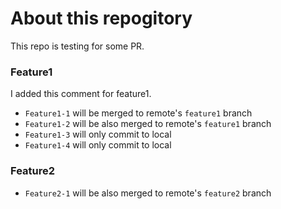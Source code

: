 # About this repogitory
This repo is testing for some PR.


### Feature1
I added this comment for feature1.

* `Feature1-1` will be merged to remote's `feature1` branch
* `Feature1-2` will be also merged to remote's `feature1` branch
* `Feature1-3` will only commit to local
* `Feature1-4` will only commit to local

### Feature2
* `Feature2-1` will be also merged to remote's `feature2` branch
